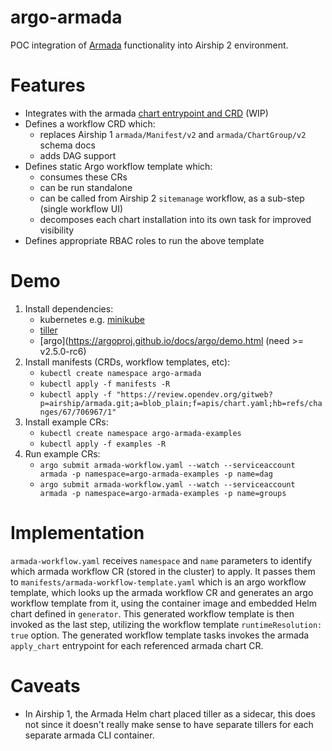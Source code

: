 # argo-armada

POC integration of [Armada](https://opendev.org/airship/armada) functionality into Airship 2 environment.

# Features

* Integrates with the armada [chart entrypoint and CRD](https://review.opendev.org/#/q/topic:chart_entrypoint+(status:open+OR+status:merged)) (WIP)
* Defines a workflow CRD which:
  * replaces Airship 1 `armada/Manifest/v2` and `armada/ChartGroup/v2` schema docs
  * adds DAG support
* Defines static Argo workflow template which:
  * consumes these CRs
  * can be run standalone
  * can be called from Airship 2 `sitemanage` workflow, as a sub-step (single workflow UI)
  * decomposes each chart installation into its own task for improved visibility
* Defines appropriate RBAC roles to run the above template

# Demo

1. Install dependencies:
    * kubernetes e.g. [minikube](https://kubernetes.io/docs/tasks/tools/install-minikube/)
    * [tiller](https://v2.helm.sh/docs/using_helm/#quickstart)
    * [argo](https://argoproj.github.io/docs/argo/demo.html (need >= v2.5.0-rc6)
1. Install manifests (CRDs, workflow templates, etc):
    * `kubectl create namespace argo-armada`
    * `kubectl apply -f manifests -R`
    * `kubectl apply -f "https://review.opendev.org/gitweb?p=airship/armada.git;a=blob_plain;f=apis/chart.yaml;hb=refs/changes/67/706967/1"`
1. Install example CRs:
    * `kubectl create namespace argo-armada-examples`
    * `kubectl apply -f examples -R`
1. Run example CRs:
    * `argo submit armada-workflow.yaml --watch --serviceaccount armada -p namespace=argo-armada-examples -p name=dag`
    * `argo submit armada-workflow.yaml --watch --serviceaccount armada -p namespace=argo-armada-examples -p name=groups`

# Implementation

`armada-workflow.yaml` receives `namespace` and `name` parameters to identify
which armada workflow CR (stored in the cluster) to apply. It passes them to
`manifests/armada-workflow-template.yaml` which is an argo workflow template,
which looks up the armada workflow CR and generates an argo workflow template
from it, using the container image and embedded Helm chart defined in
`generator`. This generated workflow template is then invoked as the last step,
utilizing the workflow template `runtimeResolution: true` option. The generated
workflow template tasks invokes the armada `apply_chart` entrypoint for each
referenced armada chart CR.

# Caveats

* In Airship 1, the Armada Helm chart placed tiller as a sidecar, this does not
  since it doesn't really make sense to have separate tillers for each separate
  armada CLI container.
